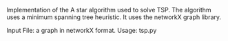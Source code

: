 Implementation of the A star algorithm used to solve TSP. The algorithm uses a minimum spanning tree heuristic.
It uses the networkX graph library.

Input File: a graph in networkX format.
Usage: tsp.py <InputFile>